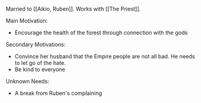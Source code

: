 Married to [[Aikio, Ruben]]. Works with [[The Priest]].

Main Motivation:
- Encourage the health of the forest through connection with the gods

Secondary Motivations:
- Convince her husband that the Empire people are not all bad. He needs to let go of the hate.
- Be kind to everyone

Unknown Needs:
- A break from Ruben's complaining